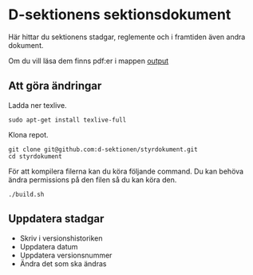 # D-sektionens sektionsdokument

Här hittar du sektionens stadgar, reglemente och i framtiden även andra dokument.

Om du vill läsa dem finns pdf:er i mappen [output](/output)

## Att göra ändringar

Ladda ner texlive.

```
sudo apt-get install texlive-full
```

Klona repot.

```
git clone git@github.com:d-sektionen/styrdokument.git
cd styrdokument
```

För att kompilera filerna kan du köra följande command. Du kan behöva ändra permissions på den filen så du kan köra den.

```
./build.sh
```

## Uppdatera stadgar

- Skriv i versionshistoriken
- Uppdatera datum
- Uppdatera versionsnummer
- Ändra det som ska ändras
